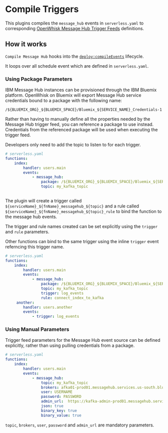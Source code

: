 # Compile Triggers

This plugins compiles the `message_hub` events in `serverless.yaml` to corresponding [OpenWhisk Message Hub Trigger Feeds](https://github.com/openwhisk/openwhisk-package-kafka) definitions.

## How it works

`Compile Message Hub` hooks into the [`deploy:compileEvents`](/lib/plugins/deploy) lifecycle.

It loops over all schedule event which are defined in `serverless.yaml`.

### Using Package Parameters 

IBM Message Hub instances can be provisioned through the IBM Bluemix platform.
OpenWhisk on Bluemix will export Message Hub service credentials bound to a
package with the following name:
```
/${BLUEMIX_ORG}_${BLUEMIX_SPACE}/Bluemix_${SERVICE_NAME}_Credentials-1
```

Rather than having to manually define all the properties needed by the Message
Hub trigger feed, you can reference a package to use instead. Credentials from
the referenced package will be used when executing the trigger feed.

Developers only need to add the topic to listen to for each trigger.

```yaml
# serverless.yaml
functions:
    index:
        handler: users.main
        events:
            - message_hub: 
                package: /${BLUEMIX_ORG}_${BLUEMIX_SPACE}/Bluemix_${SERVICE_NAME}_Credentials-1
                topic: my_kafka_topic
 
```

The plugin will create a trigger called `${serviceName}_${fnName}_messagehub_${topic}`
and a rule called `${serviceName}_${fnName}_messagehub_${topic}_rule` to bind the function to
the message hub events.

The trigger and rule names created can be set explicitly using the `trigger` and
`rule` parameters.

Other functions can bind to the same trigger using the inline `trigger` event
referncing this trigger name.

```yaml
# serverless.yaml
functions:
    index:
        handler: users.main
        events:
            - message_hub: 
                package: /${BLUEMIX_ORG}_${BLUEMIX_SPACE}/Bluemix_${SERVICE_NAME}_Credentials-1
                topic: my_kafka_topic
                trigger: log_events
                rule: connect_index_to_kafka 
     another:
        handler: users.another
        events:
            - trigger: log_events 
```

### Using Manual Parameters

Trigger feed parameters for the Message Hub event source can be defined
explicitly, rather than using pulling credentials from a package.

```yaml
# serverless.yaml
functions:
    index:
        handler: users.main
        events:
            - message_hub: 
                topic: my_kafka_topic
                brokers: afka01-prod01.messagehub.services.us-south.bluemix.net:9093
                user: USERNAME
                password: PASSWORD
                admin_url:  https://kafka-admin-prod01.messagehub.services.us-south.bluemix.net:443
                json: true
                binary_key: true
                binary_value: true
```

`topic`, `brokers`, `user`, `password` and `admin_url` are mandatory parameters.
